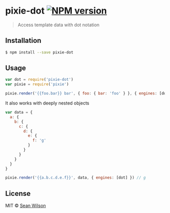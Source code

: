 # pixie-dot [![NPM version](https://badge.fury.io/js/pixie-dot.svg)](https://npmjs.org/package/pixie-dot)

> Access template data with dot notation

## Installation

```sh
$ npm install --save pixie-dot
```

## Usage

```js
var dot = require('pixie-dot')
var pixie = require('pixie')

pixie.render('{{foo.bar}} bar', { foo: { bar: 'foo' } }, { engines: [dot] }) // foo bar
```

It also works with deeply nested objects
```js
var data = {
  a: {
    b: {
      c: {
        d: {
          e: {
            f: 'g'
          }
        }
      }
    }
  }
}

pixie.render('{{a.b.c.d.e.f}}', data, { engines: [dot] }) // g
```

## License

MIT © [Sean Wilson](https://imsean.me)
